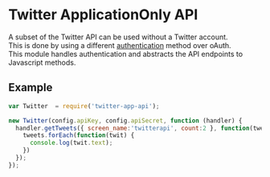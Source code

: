 # Twitter ApplicationOnly API

A subset of the Twitter API can be used without a Twitter account.  
This is done by using a different [authentication](https://dev.twitter.com/docs/auth/application-only-auth) method over oAuth.  
This module handles authentication and abstracts the API endpoints to Javascript methods.  

## Example
```javascript
var Twitter  = require('twitter-app-api');

new Twitter(config.apiKey, config.apiSecret, function (handler) {
  handler.getTweets({ screen_name:'twitterapi', count:2 }, function(tweets) {
    tweets.forEach(function(twit) {
      console.log(twit.text);
    })
  });
});

```